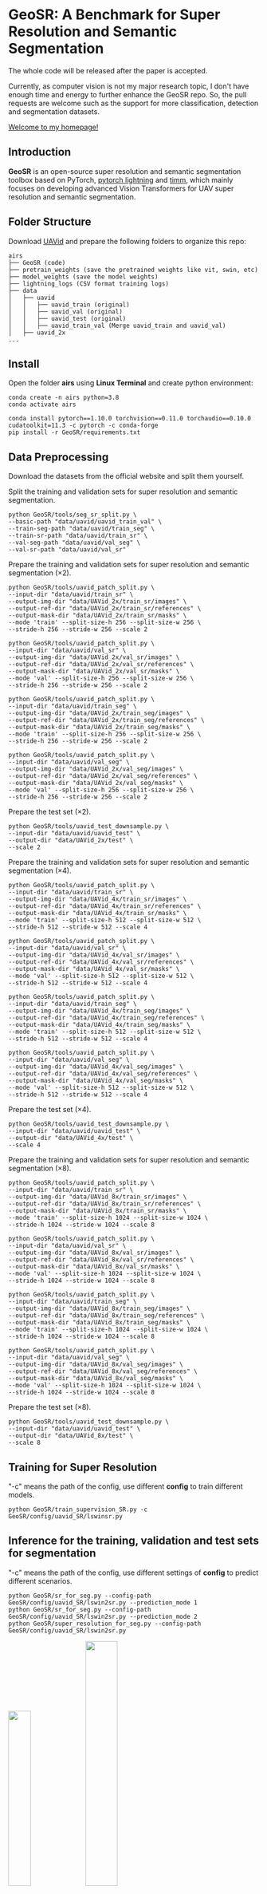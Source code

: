 # GeoSR: A Benchmark for Super Resolution and Semantic Segmentation

The whole code will be released after the paper is accepted. 

Currently, as computer vision is not my major research topic, I don't have enough time and energy to further enhance the GeoSR repo. So, the pull requests are welcome such as the support for more classification, detection and segmentation datasets.

[Welcome to my homepage!](https://lironui.github.io)


## Introduction

**GeoSR** is an open-source super resolution and semantic segmentation toolbox based on PyTorch, [pytorch lightning](https://www.pytorchlightning.ai/) and [timm](https://github.com/rwightman/pytorch-image-models), which mainly focuses on developing advanced Vision Transformers for UAV super resolution and semantic segmentation.

## Folder Structure
Download [UAVid](https://uavid.nl/) and prepare the following folders to organize this repo:
```none
airs
├── GeoSR (code)
├── pretrain_weights (save the pretrained weights like vit, swin, etc)
├── model_weights (save the model weights)
├── lightning_logs (CSV format training logs)
├── data
│   ├── uavid
│   │   ├── uavid_train (original)
│   │   ├── uavid_val (original)
│   │   ├── uavid_test (original)
│   │   ├── uavid_train_val (Merge uavid_train and uavid_val)
│   ├── uavid_2x
...
```

## Install

Open the folder **airs** using **Linux Terminal** and create python environment:
```
conda create -n airs python=3.8
conda activate airs

conda install pytorch==1.10.0 torchvision==0.11.0 torchaudio==0.10.0 cudatoolkit=11.3 -c pytorch -c conda-forge
pip install -r GeoSR/requirements.txt
```

## Data Preprocessing

Download the datasets from the official website and split them yourself.

Split the training and validation sets for super resolution and semantic segmentation.
```
python GeoSR/tools/seg_sr_split.py \
--basic-path "data/uavid/uavid_train_val" \
--train-seg-path "data/uavid/train_seg" \
--train-sr-path "data/uavid/train_sr" \
--val-seg-path "data/uavid/val_seg" \
--val-sr-path "data/uavid/val_sr" 
```

Prepare the training and validation sets for super resolution and semantic segmentation (×2).
```
python GeoSR/tools/uavid_patch_split.py \
--input-dir "data/uavid/train_sr" \
--output-img-dir "data/UAVid_2x/train_sr/images" \
--output-ref-dir "data/UAVid_2x/train_sr/references" \
--output-mask-dir "data/UAVid_2x/train_sr/masks" \
--mode 'train' --split-size-h 256 --split-size-w 256 \
--stride-h 256 --stride-w 256 --scale 2
```
```
python GeoSR/tools/uavid_patch_split.py \
--input-dir "data/uavid/val_sr" \
--output-img-dir "data/UAVid_2x/val_sr/images" \
--output-ref-dir "data/UAVid_2x/val_sr/references" \
--output-mask-dir "data/UAVid_2x/val_sr/masks" \
--mode 'val' --split-size-h 256 --split-size-w 256 \
--stride-h 256 --stride-w 256 --scale 2
```
```
python GeoSR/tools/uavid_patch_split.py \
--input-dir "data/uavid/train_seg" \
--output-img-dir "data/UAVid_2x/train_seg/images" \
--output-ref-dir "data/UAVid_2x/train_seg/references" \
--output-mask-dir "data/UAVid_2x/train_seg/masks" \
--mode 'train' --split-size-h 256 --split-size-w 256 \
--stride-h 256 --stride-w 256 --scale 2
```
```
python GeoSR/tools/uavid_patch_split.py \
--input-dir "data/uavid/val_seg" \
--output-img-dir "data/UAVid_2x/val_seg/images" \
--output-ref-dir "data/UAVid_2x/val_seg/references" \
--output-mask-dir "data/UAVid_2x/val_seg/masks" \
--mode 'val' --split-size-h 256 --split-size-w 256 \
--stride-h 256 --stride-w 256 --scale 2
```

Prepare the test set (×2).
```
python GeoSR/tools/uavid_test_downsample.py \
--input-dir "data/uavid/uavid_test" \
--output-dir "data/UAVid_2x/test" \
--scale 2
```

Prepare the training and validation sets for super resolution and semantic segmentation (×4).
```
python GeoSR/tools/uavid_patch_split.py \
--input-dir "data/uavid/train_sr" \
--output-img-dir "data/UAVid_4x/train_sr/images" \
--output-ref-dir "data/UAVid_4x/train_sr/references" \
--output-mask-dir "data/UAVid_4x/train_sr/masks" \
--mode 'train' --split-size-h 512 --split-size-w 512 \
--stride-h 512 --stride-w 512 --scale 4
```
```
python GeoSR/tools/uavid_patch_split.py \
--input-dir "data/uavid/val_sr" \
--output-img-dir "data/UAVid_4x/val_sr/images" \
--output-ref-dir "data/UAVid_4x/val_sr/references" \
--output-mask-dir "data/UAVid_4x/val_sr/masks" \
--mode 'val' --split-size-h 512 --split-size-w 512 \
--stride-h 512 --stride-w 512 --scale 4
```
```
python GeoSR/tools/uavid_patch_split.py \
--input-dir "data/uavid/train_seg" \
--output-img-dir "data/UAVid_4x/train_seg/images" \
--output-ref-dir "data/UAVid_4x/train_seg/references" \
--output-mask-dir "data/UAVid_4x/train_seg/masks" \
--mode 'train' --split-size-h 512 --split-size-w 512 \
--stride-h 512 --stride-w 512 --scale 4
```
```
python GeoSR/tools/uavid_patch_split.py \
--input-dir "data/uavid/val_seg" \
--output-img-dir "data/UAVid_4x/val_seg/images" \
--output-ref-dir "data/UAVid_4x/val_seg/references" \
--output-mask-dir "data/UAVid_4x/val_seg/masks" \
--mode 'val' --split-size-h 512 --split-size-w 512 \
--stride-h 512 --stride-w 512 --scale 4
```

Prepare the test set (×4).
```
python GeoSR/tools/uavid_test_downsample.py \
--input-dir "data/uavid/uavid_test" \
--output-dir "data/UAVid_4x/test" \
--scale 4
```

Prepare the training and validation sets for super resolution and semantic segmentation (×8).
```
python GeoSR/tools/uavid_patch_split.py \
--input-dir "data/uavid/train_sr" \
--output-img-dir "data/UAVid_8x/train_sr/images" \
--output-ref-dir "data/UAVid_8x/train_sr/references" \
--output-mask-dir "data/UAVid_8x/train_sr/masks" \
--mode 'train' --split-size-h 1024 --split-size-w 1024 \
--stride-h 1024 --stride-w 1024 --scale 8
```
```
python GeoSR/tools/uavid_patch_split.py \
--input-dir "data/uavid/val_sr" \
--output-img-dir "data/UAVid_8x/val_sr/images" \
--output-ref-dir "data/UAVid_8x/val_sr/references" \
--output-mask-dir "data/UAVid_8x/val_sr/masks" \
--mode 'val' --split-size-h 1024 --split-size-w 1024 \
--stride-h 1024 --stride-w 1024 --scale 8
```
```
python GeoSR/tools/uavid_patch_split.py \
--input-dir "data/uavid/train_seg" \
--output-img-dir "data/UAVid_8x/train_seg/images" \
--output-ref-dir "data/UAVid_8x/train_seg/references" \
--output-mask-dir "data/UAVid_8x/train_seg/masks" \
--mode 'train' --split-size-h 1024 --split-size-w 1024 \
--stride-h 1024 --stride-w 1024 --scale 8
```
```
python GeoSR/tools/uavid_patch_split.py \
--input-dir "data/uavid/val_seg" \
--output-img-dir "data/UAVid_8x/val_seg/images" \
--output-ref-dir "data/UAVid_8x/val_seg/references" \
--output-mask-dir "data/UAVid_8x/val_seg/masks" \
--mode 'val' --split-size-h 1024 --split-size-w 1024 \
--stride-h 1024 --stride-w 1024 --scale 8
```

Prepare the test set (×8).
```
python GeoSR/tools/uavid_test_downsample.py \
--input-dir "data/uavid/uavid_test" \
--output-dir "data/UAVid_8x/test" \
--scale 8
```

## Training for Super Resolution

"-c" means the path of the config, use different **config** to train different models.

```
python GeoSR/train_supervision_SR.py -c GeoSR/config/uavid_SR/lswinsr.py
```

## Inference for the training, validation and test sets for segmentation

"-c" means the path of the config, use different settings of **config** to predict different scenarios.
```
python GeoSR/sr_for_seg.py --config-path GeoSR/config/uavid_SR/lswin2sr.py --prediction_mode 1
python GeoSR/sr_for_seg.py --config-path GeoSR/config/uavid_SR/lswin2sr.py --prediction_mode 2
python GeoSR/super_resolution_for_seg.py --config-path GeoSR/config/uavid_SR/lswin2sr.py
```

<div>
<img src="./figs/figure5.png" width="30%"/>
<img src="./figs/figure9.png" width="35.5%"/>
</div>

## Citation

If you find this project useful in your research, please consider citing：

- [LSwinSR: UAV Imagery Super-Resolution based on Linear Swin Transformer](https://arxiv.org/)
- [UNetFormer: A UNet-like transformer for efficient semantic segmentation of remote sensing urban scene imagery](https://authors.elsevier.com/a/1fIji3I9x1j9Fs)

Other papers you might be interested in:

- [ABCNet: Attentive Bilateral Contextual Network for Efficient Semantic Segmentation of Fine-Resolution Remote Sensing Images](https://www.sciencedirect.com/science/article/pii/S0924271621002379)
- [Multiattention network for semantic segmentation of fine-resolution remote sensing images](https://ieeexplore.ieee.org/abstract/document/9487010)
- [A2-FPN for semantic segmentation of fine-resolution remotely sensed images](https://www.tandfonline.com/doi/full/10.1080/01431161.2022.2030071)
- [A Novel Transformer Based Semantic Segmentation Scheme for Fine-Resolution Remote Sensing Images](https://ieeexplore.ieee.org/abstract/document/9681903) 
- [Transformer Meets Convolution: A Bilateral Awareness Network for Semantic Segmentation of Very Fine Resolution Urban Scene Images](https://www.mdpi.com/2072-4292/13/16/3065)

Acknowlegement:
------- 
The GeoSR is constructed highly based on the repository **[GeoSeg](https://github.com/WangLibo1995/GeoSeg)**. We wish GeoSR could serve the growing research of UAV by providing a unified benchmark and inspiring researchers to develop their own super-resolution networks. Many thanks the following projects's contributions to GeoSR.
- [pytorch lightning](https://www.pytorchlightning.ai/)
- [timm](https://github.com/rwightman/pytorch-image-models)
- [pytorch-toolbelt](https://github.com/BloodAxe/pytorch-toolbelt)
- [ttach](https://github.com/qubvel/ttach)
- [catalyst](https://github.com/catalyst-team/catalyst)
- [mmsegmentation](https://github.com/open-mmlab/mmsegmentation)
